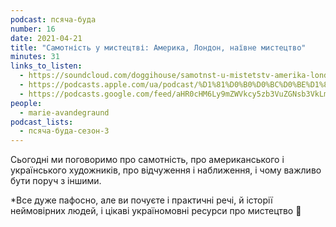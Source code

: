 ```yaml
---
podcast: псяча-буда
number: 16
date: 2021-04-21
title: "Самотність у мистецтві: Америка, Лондон, наївне мистецтво"
minutes: 31
links_to_listen:
  - https://soundcloud.com/doggihouse/samotnst-u-mistetstv-amerika-london-navne-mistetstvo
  - https://podcasts.apple.com/ua/podcast/%D1%81%D0%B0%D0%BC%D0%BE%D1%82%D0%BD%D1%96%D1%81%D1%82%D1%8C-%D1%83-%D0%BC%D0%B8%D1%81%D1%82%D0%B5%D1%86%D1%82%D0%B2%D1%96-%D0%B0%D0%BC%D0%B5%D1%80%D0%B8%D0%BA%D0%B0-%D0%BB%D0%BE%D0%BD%D0%B4%D0%BE%D0%BD-%D0%BD%D0%B0%D1%97%D0%B2%D0%BD%D0%B5-%D0%BC%D0%B8%D1%81%D1%82%D0%B5%D1%86%D1%82%D0%B2%D0%BE/id1525117216?i=1000518069395
  - https://podcasts.google.com/feed/aHR0cHM6Ly9mZWVkcy5zb3VuZGNsb3VkLmNvbS91c2Vycy9zb3VuZGNsb3VkOnVzZXJzOjg1ODUxNjI2NS9zb3VuZHMucnNz/episode/dGFnOnNvdW5kY2xvdWQsMjAxMDp0cmFja3MvMTAzMzk4MjQ1Mg
people:
  - marie-avandegraund
podcast_lists:
  - псяча-буда-сезон-3
---
```


Сьогодні ми поговоримо про самотність, про американського і українського
художників, про відчуження і наближення, і чому важливо бути поруч з іншими.

*Все дуже пафосно, але ви почуєте і практичні речі, й історії неймовірних
людей, і цікаві україномовні ресурси про мистецтво 💪
